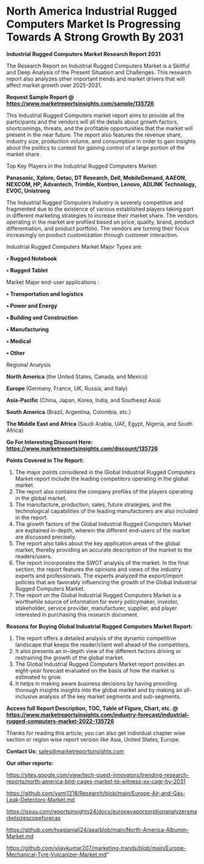 # North America Industrial Rugged Computers Market Is Progressing Towards A Strong Growth By 2031

<strong>Industrial Rugged Computers Market Research Report 2031</strong>

The Research Report on Industrial Rugged Computers Market is a Skillful and Deep Analysis of the Present Situation and Challenges. This research report also analyzes other important trends and market drivers that will affect market growth over 2025-2031.

<strong>Request Sample Report @ <a href=https://www.marketreportsinsights.com/sample/135726>https://www.marketreportsinsights.com/sample/135726</a></strong>

This Industrial Rugged Computers market report aims to provide all the participants and the vendors will all the details about growth factors, shortcomings, threats, and the profitable opportunities that the market will present in the near future. The report also features the revenue share, industry size, production volume, and consumption in order to gain insights about the politics to contest for gaining control of a large portion of the market share.

Top Key Players in the Industrial Rugged Computers Market:

<strong>Panasonic, Xplore, Getac, DT Research, Dell, MobileDemand, AAEON, NEXCOM, HP, Advantech, Trimble, Kontron, Lenovo, ADLINK Technology, EVOC, Unistrong</strong>

The Industrial Rugged Computers Industry is severely competitive and fragmented due to the existence of various established players taking part in different marketing strategies to increase their market share. The vendors operating in the market are profiled based on price, quality, brand, product differentiation, and product portfolio. The vendors are turning their focus increasingly on product customization through customer interaction.

Industrial Rugged Computers Market Major Types are:

<strong>• Rugged Notebook

• Rugged Tablet</strong>

Market Major end-user applications :

<strong>• Transportation and logistics

• Power and Energy

• Building and Construction

• Manufacturing

• Medical

• Other</strong>

Regional Analysis

</u><strong><b>North America</b></strong> (the United States, Canada, and Mexico)

<strong><b>Europe </b></strong>(Germany, France, UK, Russia, and Italy)

<strong><b>Asia-Pacific</b></strong> (China, Japan, Korea, India, and Southeast Asia)

<strong><b>South America</b></strong> (Brazil, Argentina, Colombia, etc.)

<strong><b>The Middle East and Africa</b></strong> (Saudi Arabia, UAE, Egypt, Nigeria, and South Africa)

<strong>Go For Interesting Discount Here: <a href=https://www.marketreportsinsights.com/discount/135726>https://www.marketreportsinsights.com/discount/135726</a></strong>

<strong>Points Covered in The Report:</strong>
<ol>
  <li>The major points considered in the Global Industrial Rugged Computers Market report include the leading competitors operating in the global market.</li>
  <li>The report also contains the company profiles of the players operating in the global market.</li>
  <li>The manufacture, production, sales, future strategies, and the technological capabilities of the leading manufacturers are also included in the report.</li>
  <li>The growth factors of the Global Industrial Rugged Computers Market are explained in-depth, wherein the different end-users of the market are discussed precisely.</li>
  <li>The report also talks about the key application areas of the global market, thereby providing an accurate description of the market to the readers/users.</li>
  <li>The report incorporates the SWOT analysis of the market. In the final section, the report features the opinions and views of the industry experts and professionals. The experts analyzed the export/import policies that are favorably influencing the growth of the Global Industrial Rugged Computers Market.</li>
  <li>The report on the Global Industrial Rugged Computers Market is a worthwhile source of information for every policymaker, investor, stakeholder, service provider, manufacturer, supplier, and player interested in purchasing this research document.</li>
</ol>
<strong>Reasons for Buying Global Industrial Rugged Computers Market Report:</strong>

<ol>
  <li>The report offers a detailed analysis of the dynamic competitive landscape that keeps the reader/client well ahead of the competitors.</li>
  <li>It also presents an in-depth view of the different factors driving or restraining the growth of the global market.</li>
  <li>The Global Industrial Rugged Computers Market report provides an eight-year forecast evaluated on the basis of how the market is estimated to grow.</li>
  <li>It helps in making aware business decisions by having providing thorough insights insights into the global market and by making an all-inclusive analysis of the key market segments and sub-segments.</li>
</ol>
<strong>Access full Report Description, TOC, Table of Figure, Chart, etc. @ <a href=https://www.marketreportsinsights.com/industry-forecast/industrial-rugged-computers-market-2022-135726>https://www.marketreportsinsights.com/industry-forecast/industrial-rugged-computers-market-2022-135726</a></strong>


Thanks for reading this article; you can also get individual chapter wise section or region wise report version like Asia, United States, Europe.

<strong>Contact Us:</strong>
sales@marketreportsinsights.com

<strong>Our other reports:</strong>

<a href=https://sites.google.com/view/tech-quest-innovators/trending-research-reports/north-america-bird-cages-market-to-witness-xx-cagr-by-2031>https://sites.google.com/view/tech-quest-innovators/trending-research-reports/north-america-bird-cages-market-to-witness-xx-cagr-by-2031</a>

<a href=https://github.com/yami1218/Research/blob/main/Europe-Air-and-Gas-Leak-Detectors-Market.md>https://github.com/yami1218/Research/blob/main/Europe-Air-and-Gas-Leak-Detectors-Market.md</a>

<a href=https://issuu.com/reportsinsights24/docs/europevaporsorptionanalyzersmarketsizescopeforecas>https://issuu.com/reportsinsights24/docs/europevaporsorptionanalyzersmarketsizescopeforecas</a>

<a href=https://github.com/tyagianjali24/aaa/blob/main/North-America-Albumin-Market.md>https://github.com/tyagianjali24/aaa/blob/main/North-America-Albumin-Market.md</a>

<a href=https://github.com/vijaykumar207/marketing-trands/blob/main/Europe-Mechanical-Tyre-Vulcanizer-Market.md>https://github.com/vijaykumar207/marketing-trands/blob/main/Europe-Mechanical-Tyre-Vulcanizer-Market.md</a>"
